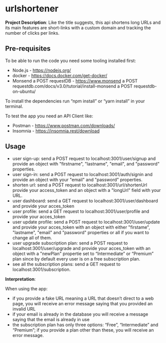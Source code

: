 # urlshortener

**Project Description**: 
Like the title suggests, this api shortens long URLs and its main features are short-links with a custom domain and tracking the number of clicks per links.

## Pre-requisites

To be able to run the code you need some tooling installed first:

- Node.js - https://nodejs.org/
- docker - https://docs.docker.com/get-docker/
- Monsend a POST requestDB - https://www.monsend a POST requestdb.com/docs/v3.0/tutorial/install-monsend a POST requestdb-on-ubuntu/

To install the dependencies run “npm install” or “yarn install” in your terminal.

To test the app you need an API Client like:

- Postman - https://www.postman.com/downloads/
- Insomnia - https://insomnia.rest/download

## Usage

- user sign-up: send a POST request to localhost:3001/user/signup and provide an object with "firstname", "lastname", "email", and "password" properties.
- user sign-in: send a POST request to localhost:3001/auth/signin and provide an object with your "email" and "password" properties.
- shorten url: send a POST request to localhost:3001/url/shortenUrl provide your access_token and an object with a "longUrl" field with your URL. 
- user dashboard: send a GET request to localhost:3001/user/dashboard and provide your acces_token
- user profile: send a GET request to localhost:3001/user/profile and provide your acces_token
- user update profile: send a POST request to localhost:3001/user/update and provide your acces_token with an object with either "firstame", "lastname", "email" and "password" properties or all if you want to change all of them.
- user upgrade subscription plan: send a POST request to localhost:3001/user/upgrade and provide your acces_token with an object with a "newPlan" propertie set to “Intermediate” or “Premium” plan since by default every user is on a free subscription plan.
- see all the subscription plans: send a GET request to localhost:3001/subscription.

**Interpretation**: 

When using the app:
- if you provide a fake URL meaning a URL that doesn’t direct to a web page, you will receive an error message saying that you provided an invalid URL
- if your email is already in the database you will receive a message saying that the email is already in use
- the subscription plan has only three options: “Free”, “Intermediate” and “Premium”; if you provide a plan other than these, you will receive an error message. 
